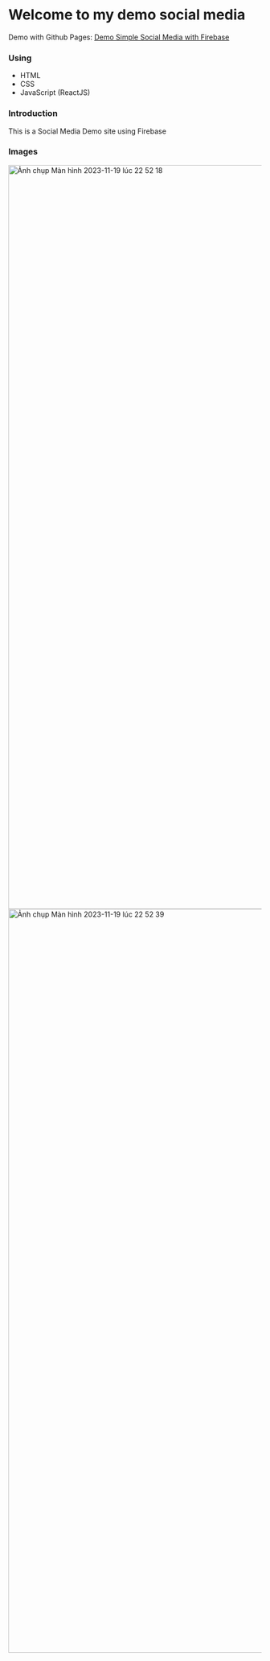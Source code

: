 
<h1>Welcome to my demo social media</h1>

<span class="demo">Demo with Github Pages: [Demo Simple Social Media with Firebase](https://fir-social-media-prj.web.app) </span>


<h3>Using</h3>
<ul>
  <li>HTML</li>
  <li>CSS</li>
  <li>JavaScript (ReactJS)</li>
</ul>

<h3>Introduction</h3>
This is a Social Media Demo site using Firebase

<h3>Images</h3>
<img width="1479" alt="Ảnh chụp Màn hình 2023-11-19 lúc 22 52 18" src="https://github.com/giakhang3005/social-media-react/assets/45289938/d6aadadf-8f8f-4de8-80e6-45892ec2d059">
<img width="1479" alt="Ảnh chụp Màn hình 2023-11-19 lúc 22 52 39" src="https://github.com/giakhang3005/social-media-react/assets/45289938/8cb323e5-a481-4dc7-bb77-f52247adbd6b">
